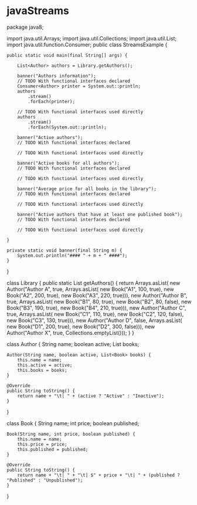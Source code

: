 # javaStreams
package java8;

import java.util.Arrays;
import java.util.Collections;
import java.util.List;
import java.util.function.Consumer;
public class StreamsExample {

    public static void main(final String[] args) {

        List<Author> authors = Library.getAuthors();
        
        banner("Authors information");
        // TODO With functional interfaces declared
        Consumer<Author> printer = System.out::println;
        authors
            .stream()
            .forEach(printer);

        // TODO With functional interfaces used directly
        authors
            .stream()
            .forEach(System.out::println);

        banner("Active authors");
        // TODO With functional interfaces declared

        // TODO With functional interfaces used directly

        banner("Active books for all authors");
        // TODO With functional interfaces declared

        // TODO With functional interfaces used directly

        banner("Average price for all books in the library");
        // TODO With functional interfaces declared

        // TODO With functional interfaces used directly

        banner("Active authors that have at least one published book");
        // TODO With functional interfaces declared

        // TODO With functional interfaces used directly

    }

    private static void banner(final String m) {
        System.out.println("#### " + m + " ####");
    }
}


class Library {
    public static List<Author> getAuthors() {
        return Arrays.asList(
            new Author("Author A", true, Arrays.asList(
                new Book("A1", 100, true),
                new Book("A2", 200, true),
                new Book("A3", 220, true))),
            new Author("Author B", true, Arrays.asList(
                new Book("B1", 80, true),
                new Book("B2", 80, false),
                new Book("B3", 190, true),
                new Book("B4", 210, true))),
            new Author("Author C", true, Arrays.asList(
                new Book("C1", 110, true),
                new Book("C2", 120, false),
                new Book("C3", 130, true))),
            new Author("Author D", false, Arrays.asList(
                new Book("D1", 200, true),
                new Book("D2", 300, false))),
            new Author("Author X", true, Collections.emptyList()));
    }
}

class Author {
    String name;
    boolean active;
    List<Book> books;

    Author(String name, boolean active, List<Book> books) {
        this.name = name;
        this.active = active;
        this.books = books;
    }

    @Override
    public String toString() {
        return name + "\t| " + (active ? "Active" : "Inactive");
    }
}

class Book {
    String name;
    int price;
    boolean published;

    Book(String name, int price, boolean published) {
        this.name = name;
        this.price = price;
        this.published = published;
    }

    @Override
    public String toString() {
        return name + "\t| " + "\t| $" + price + "\t| " + (published ? "Published" : "Unpublished");
    }
}
